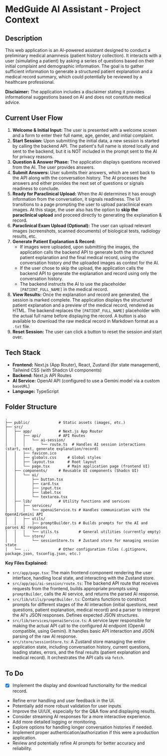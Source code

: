 # MedGuide AI Assistant - Project Context

## Description

This web application is an AI-powered assistant designed to conduct a preliminary medical anamnesis (patient history collection). It interacts with a user (simulating a patient) by asking a series of questions based on their initial complaint and demographic information. The goal is to gather sufficient information to generate a structured patient explanation and a medical record summary, which could potentially be reviewed by a healthcare professional.

**Disclaimer:** The application includes a disclaimer stating it provides informational suggestions based on AI and does not constitute medical advice.

## Current User Flow

1.  **Welcome & Initial Input:** The user is presented with a welcome screen and a form to enter their full name, age, gender, and initial complaint.
2.  **Start Session:** Upon submitting the initial data, a new session is started by calling the backend API. The patient's full name is stored locally and sent to the backend, but it is NOT included in the prompt sent to the AI for privacy reasons.
3.  **Question & Answer Phase:** The application displays questions received from the AI. The user provides answers.
4.  **Submit Answers:** User submits their answers, which are sent back to the API along with the conversation history. The AI processes the answers and either provides the next set of questions or signals readiness to conclude.
5.  **Ready for Paraclinical Upload:** When the AI determines it has enough information from the conversation, it signals readiness. The UI transitions to a page prompting the user to upload paraclinical exam images. At this stage, the user also has the option to **skip the paraclinical upload** and proceed directly to generating the explanation & record.
6.  **Paraclinical Exam Upload (Optional):** The user can upload relevant images (screenshots, scanned documents) of biological tests, radiology results, etc.
7.  **Generate Patient Explanation & Record:**
    *   If images were uploaded, upon submitting the images, the application calls the backend API to generate both the structured patient explanation and the final medical record, using the conversation history *and* the uploaded images as context for the AI.
    *   If the user chose to skip the upload, the application calls the backend API to generate the explanation and record using only the conversation history.
    *   The backend instructs the AI to use the placeholder `[PATIENT_FULL_NAME]` in the medical record.
8.  **View Results:** Once the explanation and record are generated, the session is marked complete. The application displays the structured patient explanation and a preview of the medical record, rendered as HTML. The backend replaces the `[PATIENT_FULL_NAME]` placeholder with the actual full name before displaying the record. A button is also available to download the raw medical record in Markdown format as a `.txt` file.
9.  **Reset Session:** The user can click a button to reset the session and start over.

## Tech Stack

*   **Frontend:** Next.js (App Router), React, Zustand (for state management), Tailwind CSS (with Shadcn UI components)
*   **Backend:** Next.js API Routes
*   **AI Service:** OpenAI API (configured to use a Gemini model via a custom `baseURL`)
*   **Language:** TypeScript

## Folder Structure

```
.
├── public/             # Static assets (images, etc.)
├── src/
│   ├── app/            # Next.js App Router
│   │   ├── api/        # API Routes
│   │   │   └── ai-session/
│   │   │       └── route.ts  # Handles AI session interactions (start, next, generate explanation/record)
│   │   ├── favicon.ico
│   │   ├── globals.css     # Global styles
│   │   ├── layout.tsx      # Root layout
│   │   └── page.tsx        # Main application page (frontend UI)
│   ├── components/     # Reusable UI components (Shadcn UI)
│   │   └── ui/
│   │       ├── button.tsx
│   │       ├── card.tsx
│   │       ├── input.tsx
│   │       ├── label.tsx
│   │       └── textarea.tsx
│   ├── lib/            # Utility functions and services
│   │   ├── services/
│   │   │   └── openaiService.ts # Handles communication with the OpenAI/Gemini API
│   │   ├── utils/
│   │   │   ├── promptBuilder.ts # Builds prompts for the AI and parses AI responses
│   │   │   └── utils.ts         # General utilities (currently empty)
│   │   └── store/
│   │       └── sessionStore.ts  # Zustand store for managing session state
│   └── ...             # Other configuration files (.gitignore, package.json, tsconfig.json, etc.)
```

**Key Files Explained:**

*   `src/app/page.tsx`: The main frontend component rendering the user interface, handling local state, and interacting with the Zustand store.
*   `src/app/api/ai-session/route.ts`: The backend API route that receives requests from the frontend, builds appropriate prompts using `promptBuilder`, calls the AI service, and returns the parsed AI response.
*   `src/lib/utils/promptBuilder.ts`: Contains functions to construct prompts for different stages of the AI interaction (initial questions, next questions, patient explanation, medical record) and a parser to interpret the AI's JSON responses. Defines expected JSON structures.
*   `src/lib/services/openaiService.ts`: A service layer responsible for making the actual API call to the configured AI endpoint (OpenAI compatible, using Gemini). It handles basic API interaction and JSON parsing of the raw AI response.
*   `src/store/sessionStore.ts`: A Zustand store managing the entire application state, including conversation history, current questions, loading states, errors, and the final results (patient explanation and medical record). It orchestrates the API calls via `fetch`.

## To Do

*   [x] Implement the display and download functionality for the medical record.
*   Refine error handling and user feedback in the UI.
*   Potentially add more robust validation for user inputs.
*   Improve the UI/UX, especially for the Q&A flow and displaying results.
*   Consider streaming AI responses for a more interactive experience.
*   Add more detailed logging or monitoring.
*   Explore options for handling longer conversation histories if needed.
*   Implement proper authentication/authorization if this were a production application.
*   Review and potentially refine AI prompts for better accuracy and reliability.
